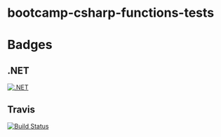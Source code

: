 # bootcamp-csharp-functions-tests

# Badges
## .NET
[![.NET](https://github.com/mxaba/bootcamp-csharp-functions-tests/actions/workflows/dotnet.yml/badge.svg)](https://github.com/mxaba/bootcamp-csharp-functions-tests/actions/workflows/dotnet.yml)

## Travis
[![Build Status](https://travis-ci.com/mxaba/bootcamp-csharp-functions-tests.svg?branch=master)](https://travis-ci.com/mxaba/bootcamp-csharp-functions-tests)
